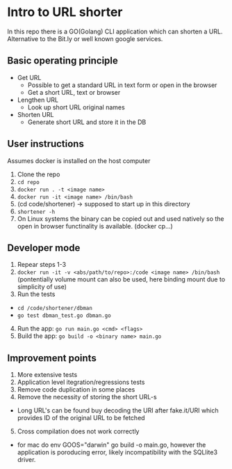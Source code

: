 # Intro to URL shorter

In this repo there is a GO(Golang) CLI application which can shorten a URL. Alternative to the Bit.ly 
or well known google services.

## Basic operating principle
* Get URL
  * Possible to get a standard URL in text form or open in the browser
  * Get a short URL, text or browser
* Lengthen URL
  * Look up short URL original names
* Shorten URL
  * Generate short URL and store it in the DB

## User instructions
Assumes docker is installed on the host computer
1. Clone the repo
2. `cd repo`
3. `docker run . -t <image name>`
4. `docker run -it <image name> /bin/bash`
5. (cd code/shortener) -> supposed to start up in this directory
5. `shortener -h`
6. On Linux systems the binary can be copied out and used natively so the open in browser functinality is available.
  (docker cp...)

## Developer mode
1. Repear steps 1-3
2. `docker run -it -v <abs/path/to/repo>:/code <image name> /bin/bash`
  (pontentially volume mount can also be used, here binding mount due to simplicity of use)
3. Run the tests
  * `cd /code/shortener/dbman`
  * `go test dbman_test.go dbman.go`
4. Run the app: `go run main.go <cmd> <flags>`
5. Build the app: `go build -o <binary name> main.go`
  
## Improvement points
1. More extensive tests
2. Application level itegration/regressions tests
3. Remove code duplication in some places
4. Remove the necessity of storing the short URL-s
  * Long URL's can be found buy decoding the URI after fake.it/URI which provides ID of the original URL to be fetched
5. Cross compilation does not work correctly
  * for mac do env GOOS="darwin" go build -o <name> main.go, however the application is poroducing error, likely incompatibility with the SQLlite3 driver.
